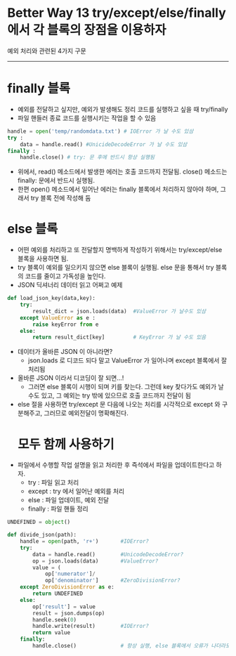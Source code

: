 
Better Way 13 try/except/else/finally에서 각 블록의 장점을 이용하자 
======================================
예외 처리와 관련된 4가지 구문
***
# finally 블록
* 예외를 전달하고 싶지만, 예외가 발생해도 정리 코드를 실행하고 싶을 때 try/finally
* 파일 핸들러 종료 코드를 실행시키는 작업을 할 수 있음
```python
handle = open('temp/randomdata.txt') # IOError 가 날 수도 있삼
try : 
    data = handle.read() #UnicideDecodeError 가 날 수도 있삼
finally : 
    handle.close() # try: 문 후에 반드시 항상 실행됨
```
* 위에서, read() 메소드에서 발생한 에러는 호출 코드까지 전달됨. close() 메소드는 finally: 문에서 반드시 실행됨. 
* 한편 open() 메소드에서 일어난 에러는 finally 블록에서 처리하지 않아야 하며, 그래서 try 블록 전에 작성해 둠
 # else 블록
* 어떤 예외를 처리하고 또 전달할지 명백하게 작성하기 위해서는 try/except/else 블록을 사용하면 됨.
* try 블록이 예외를 일으키지 않으면 else 블록이 실행됨. else 문을 통해서 try 블록의 코드를 줄이고 가독성을 높인다. 
* JSON 딕셔너리 데이터 읽고 어쩌고 예제
```python
def load_json_key(data,key): 
    try:
        result_dict = json.loads(data)  #ValueError 가 날수도 있삼
    except ValueError as e :
        raise keyError from e 
    else: 
        return result_dict[key]         # KeyError 가 날 수도 있음
```
* 데이터가 올바른 JSON 이 아니라면? 
  * json.loads 로 디코드 되다 말고 ValueError 가 일어나며 except 블록에서 잘 처리됨 
* 올바른 JSON 이라서 디코딩이 잘 되면...! 
  * 그러면 else 블록이 시행이 되며 키를 찾는다. 그런데 key 찾다가도 예외가 날 수도 있고, 그 예외는 try 밖에 있으므로 호출 코드까지 전달이 됨 
* else 절을 사용하면 try/except 문 다음에 나오는 처리를 시각적으로 except 와 구분해주고, 그러므로 예외전달이 명확해진다. 
  # 모두 함께 사용하기 
* 파일에서 수행할 작업 설명을 읽고 처리한 후 즉석에서 파일을 업데이트한다고 하자. 
  * try : 파일 읽고 처리
  * except : try 에서 일어난 예외를 처리 
  * else : 파일 업데이트, 예외 전달 
  * finally : 파일 핸들 정리 
```python
UNDEFINED = object() 

def divide_json(path): 
    handle = open(path, 'r+')       #IOError? 
    try:
        data = handle.read()        #UnicodeDecodeError?
        op = json.loads(data)       #ValueError?
        value = (
            op['numerator']/
            op['denominator']       #ZeroDivisionError? 
    except ZeroDivisionError as e:
        return UNDEFINED 
    else: 
        op['result'] = value 
        result = json.dumps(op) 
        handle.seek(0) 
        handle.write(result)        #IOError?
        return value
    finally: 
        handle.close()              # 항상 실행, else 블록에서 오류가 나더라도요
```
